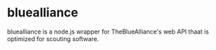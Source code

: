 # bluealliance #

bluealliance is a node.js wrapper for TheBlueAlliance's web API thaat is optimized for scouting software.